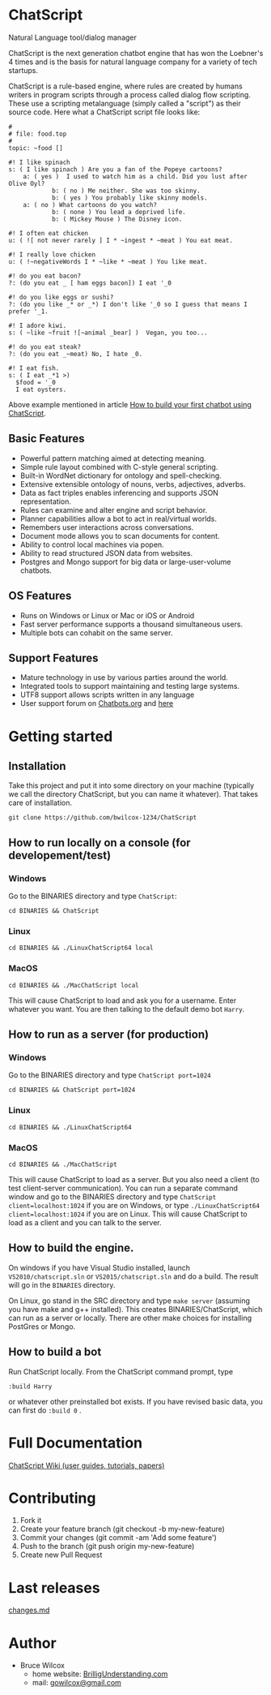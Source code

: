 # ChatScript
Natural Language tool/dialog manager

ChatScript is the next generation chatbot engine that has won the Loebner's 4 times and is the basis for natural language company for a variety of tech startups.

ChatScript is a rule-based engine, where rules are created by humans writers in program scripts through a process called dialog flow scripting. These use a scripting metalanguage (simply called a "script") as their source code. 
Here what a ChatScript script file looks like:
```
#
# file: food.top
#
topic: ~food []

#! I like spinach
s: ( I like spinach ) Are you a fan of the Popeye cartoons?
	a: ( yes )  I used to watch him as a child. Did you lust after Olive Oyl?
    	    b: ( no ) Me neither. She was too skinny.
    		b: ( yes ) You probably like skinny models.
	a: ( no ) What cartoons do you watch?
     		b: ( none ) You lead a deprived life.
     		b: ( Mickey Mouse ) The Disney icon.

#! I often eat chicken
u: ( ![ not never rarely ] I * ~ingest * ~meat ) You eat meat.

#! I really love chicken
u: ( !~negativeWords I * ~like * ~meat ) You like meat.

#! do you eat bacon?
?: (do you eat _ [ ham eggs bacon]) I eat '_0

#! do you like eggs or sushi?
?: (do you like _* or _*) I don't like '_0 so I guess that means I prefer '_1.

#! I adore kiwi.
s: ( ~like ~fruit ![~animal _bear] )  Vegan, you too...

#! do you eat steak?
?: (do you eat _~meat) No, I hate _0.

#! I eat fish.
s: ( I eat _*1 >) 
  $food = '_0 
  I eat oysters.
```

Above example mentioned in article [How to build your first chatbot using ChatScript](https://medium.freecodecamp.com/chatscript-for-beginners-chatbots-developers-c58bb591da8#.2qdxjuyvs).


## Basic Features

* Powerful pattern matching aimed at detecting meaning.
* Simple rule layout combined with C-style general scripting.
* Built-in WordNet dictionary for ontology and spell-checking.
* Extensive extensible ontology of nouns, verbs, adjectives, adverbs.
* Data as fact triples enables inferencing and supports JSON representation.
* Rules can examine and alter engine and script behavior.
* Planner capabilities allow a bot to act in real/virtual worlds.
* Remembers user interactions across conversations.
* Document mode allows you to scan documents for content.
* Ability to control local machines via popen.
* Ability to read structured JSON data from websites.
* Postgres and Mongo support for big data or large-user-volume chatbots.

## OS Features

* Runs on Windows or Linux or Mac or iOS or Android
* Fast server performance supports a thousand simultaneous users.
* Multiple bots can cohabit on the same server.

## Support Features

* Mature technology in use by various parties around the world.
* Integrated tools to support maintaining and testing large systems.
* UTF8 support allows scripts written in any language
* User support forum on [Chatbots.org](https://www.chatbots.org/ai_zone/viewforum/44/) and [here](https://github.com/bwilcox-1234/ChatScript/issues)


# Getting started
## Installation

Take this project and put it into some directory on your machine (typically we call the directory ChatScript, but you can name it whatever). That takes care of installation.

```
git clone https://github.com/bwilcox-1234/ChatScript
```

## How to run locally on a console (for developement/test)
### Windows
Go to the BINARIES directory and type `ChatScript`: 
```
cd BINARIES && ChatScript
```

### Linux
```
cd BINARIES && ./LinuxChatScript64 local
```

### MacOS
```
cd BINARIES && ./MacChatScript local
```

This will cause ChatScript to load and ask you for a username. Enter whatever you want. You are then talking to the default demo bot `Harry`.

## How to run as a server (for production)
### Windows
Go to the BINARIES directory and type `ChatScript port=1024`
```
cd BINARIES && ChatScript port=1024
```
### Linux
```
cd BINARIES && ./LinuxChatScript64
```
### MacOS
```
cd BINARIES && ./MacChatScript
```

This will cause ChatScript to load as a server. 
But you also need a client (to test client-server communication). You can run a separate command window and go to the BINARIES directory and type `ChatScript client=localhost:1024` if you are on Windows, or type `./LinuxChatScript64 client=localhost:1024` if you are on Linux. This will cause ChatScript to load as a client and you can talk to the server. 

## How to build the engine.
On windows if you have Visual Studio installed, launch `VS2010/chatscript.sln` or `VS2015/chatscript.sln` and do a build. The result will go in the `BINARIES` directory.

On Linux, go stand in the SRC directory and type `make server` (assuming you have make and g++ installed). This creates BINARIES/ChatScript, which can run as a server or locally. There are other make choices for installing PostGres or Mongo.

## How to build a bot
Run ChatScript locally. From the ChatScript command prompt, type 
```
:build Harry
```

or whatever other preinstalled bot exists. If you have revised basic data, you can first do `:build 0` .

# Full Documentation
[ChatScript Wiki (user guides, tutorials, papers)](/WIKI/README.md)

# Contributing
1. Fork it
2. Create your feature branch (git checkout -b my-new-feature)
3. Commit your changes (git commit -am 'Add some feature')
4. Push to the branch (git push origin my-new-feature)
5. Create new Pull Request

# Last releases
[changes.md](/changes.md)

# Author 
* Bruce Wilcox
  * home website: [BrilligUnderstanding.com](http://www.brilligunderstanding.com)
  * mail:  [gowilcox@gmail.com](mailto:gowilcox@gmail.com )  
